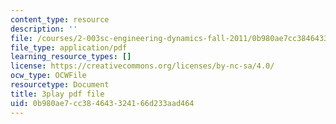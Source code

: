 ```yaml
---
content_type: resource
description: ''
file: /courses/2-003sc-engineering-dynamics-fall-2011/0b980ae7cc384643324166d233aad464_wzEqF_UQkks.pdf
file_type: application/pdf
learning_resource_types: []
license: https://creativecommons.org/licenses/by-nc-sa/4.0/
ocw_type: OCWFile
resourcetype: Document
title: 3play pdf file
uid: 0b980ae7-cc38-4643-3241-66d233aad464
---
```

